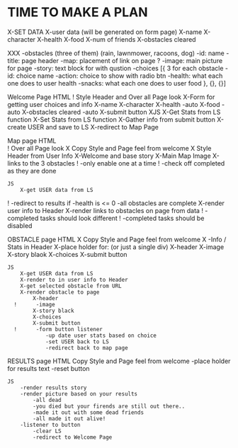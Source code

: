 # TIME TO MAKE A PLAN

X-SET DATA 
    X-user data (will be generated on form page)
        X-name 
        X-character 
        X-health
        X-food 
        X-num of friends 
        X-obstacles cleared 
    
XXX -obstacles (three of them)
    (rain, lawnmower, racoons, dog)
        -id: name
        -title: page header 
        -map: placement of link on page ?
        -image: main picture for page
        -story: text block for with qustion
        -choices [{ 3 for each obstacle 
            -id: choice name 
            -action: choice to show with radio btn
            -health: what each one does to user health 
            -snacks: what each one does to user food
        }, {}, {}]

Welcome Page 
    HTML 
  !     Style Header and Over all Page look
        X-Form for getting user choices and info 
            X-name 
            X-character 
            X-health -auto
            X-food -auto
            X-obstacles cleared -auto
        X-submit button 
    XJS 
        X-Get Stats from LS function 
        X-Set Stats from LS function
        X-Gather info from submit button
            X-create USER and save to LS 
            X-redirect to Map Page 

Map page 
    HTML   
  !     Over all Page look
        X Copy Style and Page feel from welcome 
        X Style Header from User Info
        X-Welcome and base story 
        X-Main Map Image 
        X-links to the 3 obstacles 
  !     -only enable one at a time 
  !     -check off completed as they are done 

    JS 
        X-get USER data from LS 
  !     -redirect to results if 
            -health is <= 0
            -all obstacles are complete 
        X-render user info to Header
        X-render links to obstacles on page from data 
  !     -completed tasks should look different
  !     -completed tasks should be disabled 

OBSTACLE page
    HTML 
    X Copy Style and Page feel from welcome 
        X -Info / Stats in Header 
        X-place holder for: (or just a single div)
            X-header 
            X-image
            X-story blaok 
            X-choices
            X-submit button

    JS 
        X-get USER data from LS 
        X-render to in user info to Header
        X-get selected obstacle from URL
        X-render obstacle to page 
            X-header 
      !      -image
            X-story black 
            X-choices
            X-submit button
      !      -form button listener 
                -up date user stats based on choice
                -set USER back to LS 
                -redirect back to map page 

RESULTS page 
    HTML 
    Copy Style and Page feel from welcome 
        -place holder for results text 
        -reset button 

    JS 
        -render results story 
        -render picture based on your results 
            -all dead
            -you died but your firends are still out there..
            -made it out with some dead friends 
            -all made it out alive! 
        -listener to button 
            -clear LS 
            -redirect to Welcome Page

